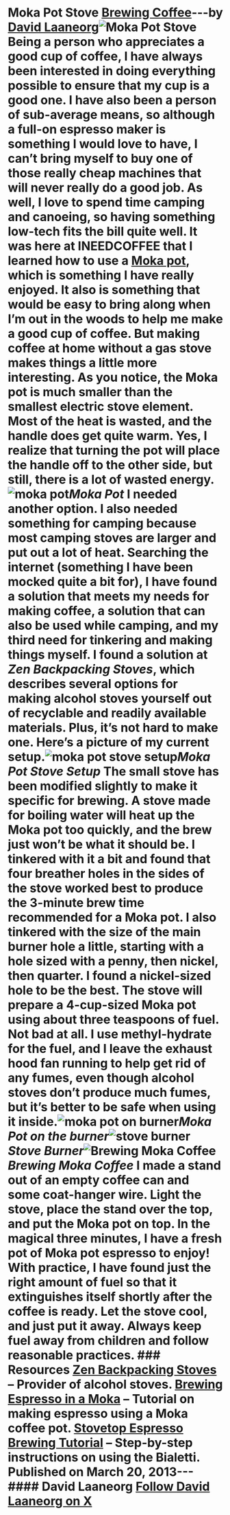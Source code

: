 # Moka Pot Stove [Brewing Coffee](https://ineedcoffee.com/section/brewing-coffee/)---by [David Laaneorg](https://ineedcoffee.com/by/david-laaneorg/)![Moka Pot Stove](https://ineedcoffee.com/images/posts/moka-pot-stove/moka-pot-stove-setup.jpg) Being a person who appreciates a good cup of coffee, I have always been interested in doing everything possible to ensure that my cup is a good one. I have also been a person of sub-average means, so although a full-on espresso maker is something I would love to have, I can’t bring myself to buy one of those really cheap machines that will never really do a good job. As well, I love to spend time camping and canoeing, so having something low-tech fits the bill quite well. It was here at INEEDCOFFEE that I learned how to use a [Moka pot](https://ineedcoffee.com/brewing-espresso-in-a-moka/), which is something I have really enjoyed. It also is something that would be easy to bring along when I’m out in the woods to help me make a good cup of coffee. But making coffee at home without a gas stove makes things a little more interesting. As you notice, the Moka pot is much smaller than the smallest electric stove element. Most of the heat is wasted, and the handle does get quite warm. Yes, I realize that turning the pot will place the handle off to the other side, but still, there is a lot of wasted energy.![moka pot](https://ineedcoffee.com/assets/md6478721.BKr256UK_ZRprnN.webp)_Moka Pot_ I needed another option. I also needed something for camping because most camping stoves are larger and put out a lot of heat. Searching the internet (something I have been mocked quite a bit for), I have found a solution that meets my needs for making coffee, a solution that can also be used while camping, and my third need for tinkering and making things myself. I found a solution at _Zen Backpacking Stoves_, which describes several options for making alcohol stoves yourself out of recyclable and readily available materials. Plus, it’s not hard to make one. Here’s a picture of my current setup.![moka pot stove setup](https://ineedcoffee.com/assets/moka-pot-stove-setup._v_ffDar_1oe6Yl.webp)_Moka Pot Stove Setup_ The small stove has been modified slightly to make it specific for brewing. A stove made for boiling water will heat up the Moka pot too quickly, and the brew just won’t be what it should be. I tinkered with it a bit and found that four breather holes in the sides of the stove worked best to produce the 3-minute brew time recommended for a Moka pot. I also tinkered with the size of the main burner hole a little, starting with a hole sized with a penny, then nickel, then quarter. I found a nickel-sized hole to be the best. The stove will prepare a 4-cup-sized Moka pot using about three teaspoons of fuel. Not bad at all. I use methyl-hydrate for the fuel, and I leave the exhaust hood fan running to help get rid of any fumes, even though alcohol stoves don’t produce much fumes, but it’s better to be safe when using it inside.![moka pot on burner](https://ineedcoffee.com/assets/m50f13e34.Cc-xSdoI_1hCwWf.webp)_Moka Pot on the burner_![stove burner](https://ineedcoffee.com/assets/m3f3d0477.u9KuJO7t_Z1y6AAn.webp)_Stove Burner_![Brewing Moka Coffee](https://ineedcoffee.com/assets/m589126c7.BR8huCAN_Z2h5Lpe.webp)_Brewing Moka Coffee_ I made a stand out of an empty coffee can and some coat-hanger wire. Light the stove, place the stand over the top, and put the Moka pot on top. In the magical three minutes, I have a fresh pot of Moka pot espresso to enjoy! With practice, I have found just the right amount of fuel so that it extinguishes itself shortly after the coffee is ready. Let the stove cool, and just put it away. Always keep fuel away from children and follow reasonable practices. ### Resources [Zen Backpacking Stoves](https://zenstoves.net/) – Provider of alcohol stoves. [Brewing Espresso in a Moka](https://ineedcoffee.com/brewing-espresso-in-a-moka/) – Tutorial on making espresso using a Moka coffee pot. [Stovetop Espresso Brewing Tutorial](https://ineedcoffee.com/stovetop-espresso-brewing-tutorial/) – Step-by-step instructions on using the Bialetti. Published on March 20, 2013--- #### David Laaneorg [Follow David Laaneorg on X](https://x.com/doftya)